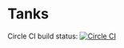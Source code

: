 # Tanks

Circle CI build status: [![Circle CI](https://circleci.com/gh/hiredgunhouse/Tanks.svg?style=svg)](https://circleci.com/gh/hiredgunhouse/Tanks)